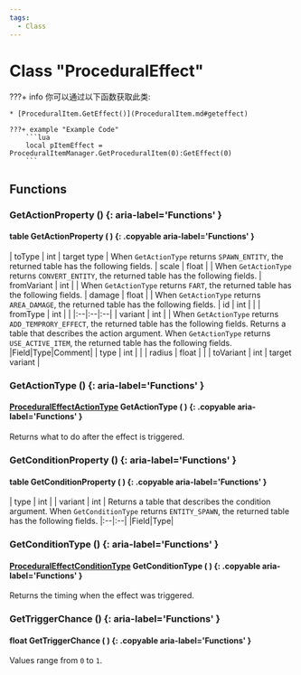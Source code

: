 ```yaml
---
tags:
  - Class
---
```

# Class "ProceduralEffect"

???+ info
    你可以通过以下函数获取此类:

    * [ProceduralItem.GetEffect()](ProceduralItem.md#geteffect)

    ???+ example "Example Code"
        ```lua
        local pItemEffect = ProceduralItemManager.GetProceduralItem(0):GetEffect(0)
        ```

## Functions
### GetActionProperty () {: aria-label='Functions' }
#### table GetActionProperty ( ) {: .copyable aria-label='Functions' }
| toType | int | target type |
When `GetActionType` returns `SPAWN_ENTITY`, the returned table has the following fields.
| scale | float | |
When `GetActionType` returns `CONVERT_ENTITY`, the returned table has the following fields.
| fromVariant | int | |
When `GetActionType` returns `FART`, the returned table has the following fields.
| damage | float | |
When `GetActionType` returns `AREA_DAMAGE`, the returned table has the following fields.
| id | int | |
| fromType | int | |
|:--|:--|:--|
| variant | int | |
When `GetActionType` returns `ADD_TEMPRORY_EFFECT`, the returned table has the following fields.
Returns a table that describes the action argument.
When `GetActionType` returns `USE_ACTIVE_ITEM`, the returned table has the following fields.
|Field|Type|Comment|
| type | int | |
| radius | float | |
| toVariant | int | target variant |

### GetActionType () {: aria-label='Functions' }
#### [ProceduralEffectActionType](enums/ProceduralEffectActionType.md) GetActionType ( ) {: .copyable aria-label='Functions' }
Returns what to do after the effect is triggered.

### GetConditionProperty () {: aria-label='Functions' }
#### table GetConditionProperty ( ) {: .copyable aria-label='Functions' }
| type |  int |
| variant |  int |
Returns a table that describes the condition argument.
When `GetConditionType` returns `ENTITY_SPAWN`, the returned table has the following fields.
|:--|:--|
|Field|Type|

### GetConditionType () {: aria-label='Functions' }
#### [ProceduralEffectConditionType](enums/ProceduralEffectConditionType.md) GetConditionType ( ) {: .copyable aria-label='Functions' }
Returns the timing when the effect was triggered.

### GetTriggerChance () {: aria-label='Functions' }
#### float GetTriggerChance ( ) {: .copyable aria-label='Functions' }
Values range from `0` to `1`.
